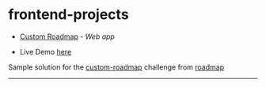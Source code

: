 # frontend-projects

- [Custom Roadmap](https://roadmap.sh/projects/custom-dropdown) - *Web app*

- Live Demo [here](https://aj-seven.github.io/frontend-projects/custom-dropdown)

Sample solution for the [custom-roadmap](https://roadmap.sh/projects/custom-dropdown) challenge from [roadmap](https://roadmap.sh)

---
